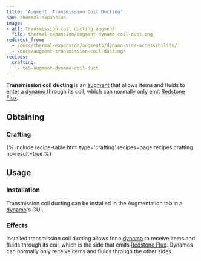 ```yaml
---
title: 'Augment: Transmission Coil Ducting'
nav: thermal-expansion
image:
- alt: Transmission coil ducting augment
  file: thermal-expansion/augment-dynamo-coil-duct.png
redirect_from:
  - /docs/thermal-expansion/augments/dynamo-side-accessibility/
  - /docs/augment-transmission-coil-ducting/
recipes:
  crafting:
    - te5-augment-dynamo-coil-duct
---
```


**Transmission coil ducting** is an [augment](/docs/thermal-expansion/augments/) that allows items
and fluids to enter a [dynamo](/docs/thermal-expansion/dynamos/) through its coil, which can
normally only emit [Redstone Flux](/docs/redstone-flux/).


Obtaining
---------

### Crafting
{% include recipe-table.html type='crafting' recipes=page.recipes.crafting no-result=true %}


Usage
-----

### Installation
Transmission coil ducting can be installed in the Augmentation tab in a
[dynamo](/docs/thermal-expansion/dynamos/)'s GUI.

### Effects
Installed transmission coil ducting allows for a [dynamo](/docs/thermal-expansion/dynamos/) to
receive items and fluids through its coil, which is the side that emits
[Redstone Flux](/docs/redstone-flux/). Dynamos can normally only receive items
and fluids through the other sides.
